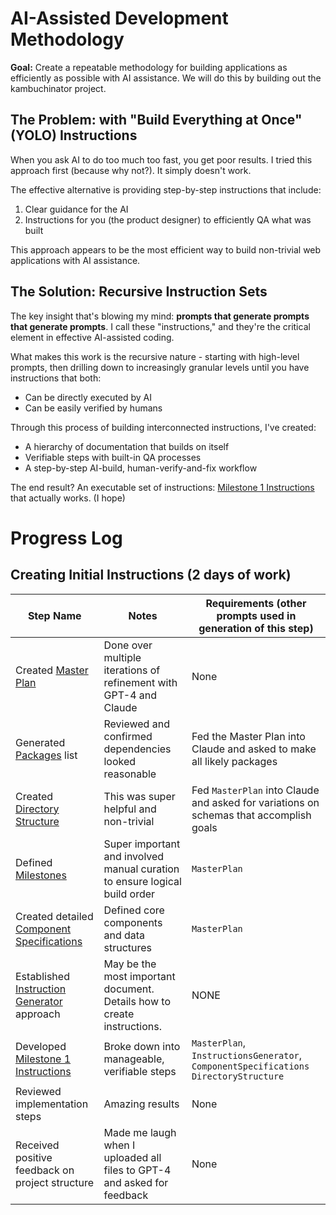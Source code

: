 # AI-Assisted Development Methodology

**Goal:** Create a repeatable methodology for building applications as efficiently as possible with AI assistance. We will do this by building out the kambuchinator project. 

## The Problem: with "Build Everything at Once" (YOLO) Instructions

When you ask AI to do too much too fast, you get poor results. I tried this approach first (because why not?). It simply doesn't work.

The effective alternative is providing step-by-step instructions that include:
1. Clear guidance for the AI
2. Instructions for you (the product designer) to efficiently QA what was built

This approach appears to be the most efficient way to build non-trivial web applications with AI assistance.

## The Solution: Recursive Instruction Sets

The key insight that's blowing my mind: **prompts that generate prompts that generate prompts**. I call these "instructions," and they're the critical element in effective AI-assisted coding.

What makes this work is the recursive nature - starting with high-level prompts, then drilling down to increasingly granular levels until you have instructions that both:
- Can be directly executed by AI
- Can be easily verified by humans

Through this process of building interconnected instructions, I've created:
- A hierarchy of documentation that builds on itself
- Verifiable steps with built-in QA processes
- A step-by-step AI-build, human-verify-and-fix workflow

The end result? An executable set of instructions: [Milestone 1 Instructions](./07-Milestone1Instructions.md) that actually works. (I hope)

# Progress Log

## Creating Initial Instructions (2 days of work)

| Step Name                                                                    | Notes                                                                      | Requirements (other prompts used in generation of this step)                           |
| ---------------------------------------------------------------------------- | -------------------------------------------------------------------------- | -------------------------------------------------------------------------------------- |
| Created [Master Plan](./01-MasterPlan.md)                                    | Done over multiple iterations of refinement with GPT-4 and Claude          | None                                                                                   |
| Generated [Packages](./03-Packages.md) list                                  | Reviewed and confirmed dependencies looked reasonable                      | Fed the Master Plan into Claude and asked to make all likely packages                  |
| Created [Directory Structure](./04-DirectoryStructure.md)                    | This was super helpful and non-trivial                                     | Fed `MasterPlan` into Claude and asked for variations on schemas that accomplish goals |
| Defined [Milestones](./02-Milestones.md)                                     | Super important and involved manual curation to ensure logical build order | `MasterPlan`                                                                           |
| Created detailed [Component Specifications](./05-ComponentSpecifications.md) | Defined core components and data structures                                | `MasterPlan`                                                                           |
| Established [Instruction Generator](./06-InstructionGenerator.md) approach   | May be the most important document. Details how to create instructions.    | NONE                                                                                   |
| Developed [Milestone 1 Instructions](./07-Milestone1Instructions.md)         | Broke down into manageable, verifiable steps                               | `MasterPlan`, `InstructionsGenerator`, `ComponentSpecifications` `DirectoryStructure`  |
| Reviewed implementation steps                                                | Amazing results                                                            | None                                                                                   |
| Received positive feedback on project structure                              | Made me laugh when I uploaded all files to GPT-4 and asked for feedback    | None                                                                                   |
